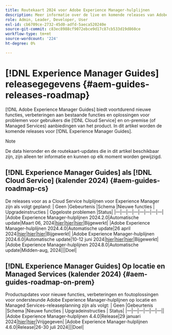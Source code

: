 ```yaml
---
title: Routekaart 2024 voor Adobe Experience Manager-hulplijnen
description: Meer informatie over de live en komende releases van Adobe Experience Manager Guides on-prem en de as a Cloud Service Adobe Experience Manager Guides
role: Admin, Leader, Developer, User
exl-id: cb6709ce-2732-45d0-adfd-5aeca520240e
source-git-commit: c83ec8988cf9072ebce9d17c87cb533d19d860ce
workflow-type: tm+mt
source-wordcount: '224'
ht-degree: 0%

---
```


# [!DNL Experience Manager Guides] releasegegevens {#aem-guides-releases-roadmap}

[!DNL Adobe Experience Manager Guides] biedt voortdurend nieuwe functies, verbeteringen aan bestaande functies en oplossingen voor problemen voor gebruikers die [!DNL Cloud Service] en on-premise (of Managed Services) aanbiedingen van het product. In dit artikel worden de komende releases voor [!DNL Experience Manager Guides].

>[!NOTE]
>
>De data hieronder en de routekaart-updates die in dit artikel beschikbaar zijn, zijn alleen ter informatie en kunnen op elk moment worden gewijzigd.

## [!DNL Experience Manager Guides] als [!DNL Cloud Service] (kalender 2024) {#aem-guides-roadmap-cs}

De releases voor as a Cloud Service hulplijnen voor Experience Manager zijn als volgt gepland: | Geen |Gebeurtenis |Schema |Nieuwe functies | Upgradeinstructies | Opgeloste problemen |Status| |—|—|—|—|—|—|—|—| |Adobe Experience Manager-hulplijnen 2024.2.0|Automatische update|Maart 06, 2024|[hier](whats-new-2024-2-0.md)|[hier](upgrade-instructions-2024-2-0.md)|[hier](fixed-issues-2024-2-0.md)|Bijgewerkt| |Adobe Experience Manager-hulplijnen 2024.4.0|Automatische update|26 april 2024|[hier](whats-new-2024-04-0.md)|[hier](upgrade-instructions-2024-04-0.md)|[hier](fixed-issues-2024-04-0.md)|Bijgewerkt| |Adobe Experience Manager-hulplijnen 2024.6.0|Automatische update|10-12 juni 2024|[hier](whats-new-2024-06-0.md)|[hier](upgrade-instructions-2024-06-0.md)|[hier](fixed-issues-2024-06-0.md)|Bijgewerkt| |Adobe Experience Manager-hulplijnen 2024.8.0|Automatische update|Midden-aug, 2024|||Doel|

## [!DNL Experience Manager Guides] Op locatie en Managed Services (kalender 2024) {#aem-guides-roadmap-on-prem}

Productupdates voor nieuwe functies, verbeteringen en foutoplossingen voor ondersteunde Adobe Experience Manager-hulplijnen op locatie en Managed Services-releaseplanning zijn als volgt: | Geen |Gebeurtenis |Schema |Nieuwe functies | Upgradeinstructies | Status| |—|—|—|—|—|—|| |Adobe Experience Manager-hulplijnen 4.4.0|Release|29 januari 2024|[hier](whats-new-4-4.md)|[hier](upgrade-instructions-4-4.md)|Vrijgegeven| |Adobe Experience Manager-hulplijnen 4.6.0|Release|26-30 juli 2024|||Doel|
